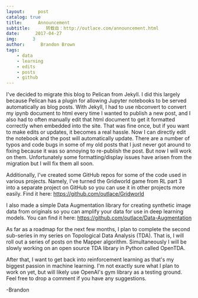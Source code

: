 ```yaml
---
layout:     post
catalog: true
title:      Announcement
subtitle:      转载自：http://outlace.com/announcement.html
date:      2017-04-27
img:      3
author:      Brandon Brown
tags:
    - data
    - learning
    - edits
    - posts
    - github
---
```


I've decided to migrate this blog to Pelican from Jekyll. I did this largely because
Pelican has a plugin for allowing Jupyter notebooks to be served automatically
as blog posts. With Jekyll, I had to use nbconvert to convert my ipynb document to html
every time I wanted to publish a new post, and I also had to often manually edit that html document to get it formatted correctly when embedded into the site. That was fine once, but if you want to make
edits or updates, it becomes a real hassle. Now I can directly edit the notebook
and the post will automatically update. There are a number of typos and code bugs
in some of my old posts that I just never got around to fixing because it was
so annoying to re-publish the post. But now I will work on them. Unfortunately some formatting/display
issues have arisen from the migration but I will fix them all soon.

Additionally, I've created some GitHub repos for some of the code used in various projects.
Namely, I've turned the Gridworld game from RL part 3 into a separate project on GitHub
so you can use it in other projects more easily. Find it here: https://github.com/outlace/Gridworld

I also made a simple Data Augmentation library for creating synthetic image data
from originals so you can amplify your data for use in deep learning models.
You can find it here: https://github.com/outlace/Data-Augmentation

As far as a roadmap for the next few months, I plan to complete the second
sub-series in my series on Topological Data Analysis (TDA). That is, I will roll out
a series of posts on the Mapper algorithm. Simultaneously I will be slowly working on
an open source TDA library in Python called OpenTDA.

After that, I want to get back into reinforcement learning as that's my biggest passion
in machine learning. I'm not exactly sure what I plan to work on yet, but will likely
use OpenAI's gym library as a testing ground. Feel free to drop a comment if you have any suggestions.

-Brandon
